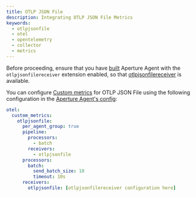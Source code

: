 ```yaml
---
title: OTLP JSON File
description: Integrating OTLP JSON File Metrics
keywords:
  - otlpjsonfile
  - otel
  - opentelemetry
  - collector
  - metrics
---
```


Before proceeding, ensure that you have [built][build] Aperture Agent with the
`otlpjsonfilereceiver` extension enabled, so that
[otlpjsonfilereceiver][receiver] is available.

You can configure [Custom metrics][custom-metrics] for OTLP JSON File using the
following configuration in the [Aperture Agent's config][agent-config]:

```yaml
otel:
  custom_metrics:
    otlpjsonfile:
      per_agent_group: true
      pipeline:
        processors:
          - batch
        receivers:
          - otlpjsonfile
      processors:
        batch:
          send_batch_size: 10
          timeout: 10s
      receivers:
        otlpjsonfile: [otlpjsonfilereceiver configuration here]
```

[build]: /reference/aperturectl/build/agent/agent.md
[receiver]:
  https://github.com/open-telemetry/opentelemetry-collector-contrib/tree/main/receiver/otlpjsonfilereceiver
[custom-metrics]: /reference/configuration/agent.md#custom-metrics-config
[agent-config]: /reference/configuration/agent.md#agent-o-t-e-l-config
